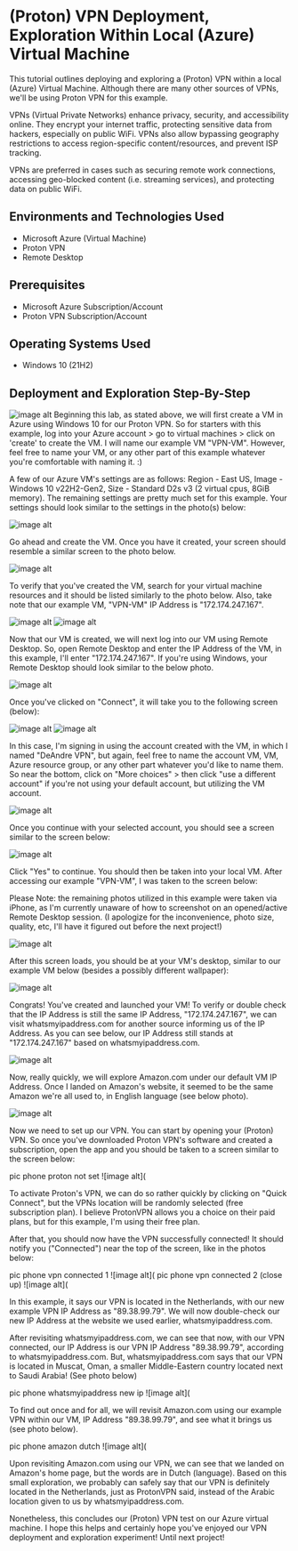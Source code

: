 <h1>(Proton) VPN Deployment, Exploration Within Local (Azure) Virtual Machine</h1>
This tutorial outlines deploying and exploring a (Proton) VPN within a local (Azure) Virtual Machine. Although there are many other sources of VPNs, we'll be using Proton VPN for this example. 

VPNs (Virtual Private Networks) enhance privacy, security, and accessibility online. They encrypt your internet traffic, protecting sensitive data from hackers, especially on public WiFi. VPNs also allow bypassing geography restrictions to access region-specific content/resources, and prevent ISP tracking.

VPNs are preferred in cases such as securing remote work connections, accessing geo-blocked content (i.e. streaming services), and protecting data on public WiFi.<br />

<h2>Environments and Technologies Used</h2>

- Microsoft Azure (Virtual Machine)
- Proton VPN
- Remote Desktop

<h2>Prerequisites</h2>

- Microsoft Azure Subscription/Account
- Proton VPN Subscription/Account

<h2>Operating Systems Used </h2>

- Windows 10 (21H2)


<h2>Deployment and Exploration Step-By-Step</h2>

<p>
</p>
<p>

![image alt](https://github.com/djl1024/test-pics/blob/7539a8178f8fcc4bcc13686c1ff5d7e5d4d3a175/Screenshot%202025-01-02%20075908.png)
      Beginning this lab, as stated above, we will first create a VM in Azure using Windows 10 for our Proton VPN. So for starters with this example, log into your Azure account > go to virtual machines > click on 'create' to create the VM. I will name our example VM "VPN-VM". However, feel free to name your VM, or any other part of this example whatever you're comfortable with naming it. :)
   
   A few of our Azure VM's settings are as follows: Region - East US, Image - Windows 10 v22H2-Gen2, Size - Standard D2s v3 (2 virtual cpus, 8GiB memory). The remaining settings are pretty much set for this example. Your settings should look similar to the settings in the photo(s) below:

   ![image alt](https://github.com/djl1024/test-pics/blob/7539a8178f8fcc4bcc13686c1ff5d7e5d4d3a175/Screenshot%202025-01-02%20082103.png)

   Go ahead and create the VM. Once you have it created, your screen should resemble a similar screen to the photo below. 

   ![image alt](https://github.com/djl1024/test-pics/blob/7539a8178f8fcc4bcc13686c1ff5d7e5d4d3a175/Screenshot%202025-01-02%20091639.png)

   To verify that you've created the VM, search for your virtual machine resources and it should be listed similarly to the photo below. Also, take note that our example VM, "VPN-VM" IP Address is "172.174.247.167".

   ![image alt](https://github.com/djl1024/test-pics/blob/7539a8178f8fcc4bcc13686c1ff5d7e5d4d3a175/Screenshot%202025-01-02%20091736.png)
   ![image alt](https://github.com/djl1024/test-pics/blob/7539a8178f8fcc4bcc13686c1ff5d7e5d4d3a175/Screenshot%202025-01-02%20094237.png)

   Now that our VM is created, we will next log into our VM using Remote Desktop. So, open Remote Desktop and enter the IP Address of the VM, in this example, I'll enter "172.174.247.167". If you're using Windows, your Remote Desktop should look similar to the below photo.

   ![image alt](https://github.com/djl1024/test-pics/blob/7539a8178f8fcc4bcc13686c1ff5d7e5d4d3a175/Screenshot%202025-01-02%20092250.png)

   Once you've clicked on "Connect", it will take you to the following screen (below):

   ![image alt](https://github.com/djl1024/test-pics/blob/7539a8178f8fcc4bcc13686c1ff5d7e5d4d3a175/Screenshot%202025-01-02%20092415.png)
   ![image alt](https://github.com/djl1024/test-pics/blob/7539a8178f8fcc4bcc13686c1ff5d7e5d4d3a175/Screenshot%202025-01-02%20092541.png)

   In this case, I'm signing in using the account created with the VM, in which I named "DeAndre VPN", but again, feel free to name the account VM, VM, Azure resource group, or any other part whatever you'd like to name them. So near the bottom, click on "More choices" > then click "use a different account" if you're not using your default account, but utilizing the VM account.

   ![image alt](https://github.com/djl1024/test-pics/blob/7539a8178f8fcc4bcc13686c1ff5d7e5d4d3a175/Screenshot%202025-01-02%20092830.png)

   Once you continue with your selected account, you should see a screen similar to the screen below:

   ![image alt](https://github.com/djl1024/test-pics/blob/7539a8178f8fcc4bcc13686c1ff5d7e5d4d3a175/Screenshot%202025-01-02%20092856.png)

   Click "Yes" to continue. You should then be taken into your local VM. After accessing our example "VPN-VM", I was taken to the screen below:

   Please Note: the remaining photos utilized in this example were taken via iPhone, as I'm currently unaware of how to screenshot on an opened/active Remote Desktop session. (I apologize for the inconvenience, photo size, quality, etc, I'll have it figured out before the next project!)

 ![image alt](https://github.com/djl1024/Test-pics/blob/fd45981fbd2aff59f9d3c2c3f081ef9a6ade96a6/imageedit_4_7135751449.jpg)

 After this screen loads, you should be at your VM's desktop, similar to our example VM below (besides a possibly different wallpaper):

 ![image alt](https://github.com/djl1024/Test-pics/blob/fd45981fbd2aff59f9d3c2c3f081ef9a6ade96a6/imageedit_6_4220527260.jpg)

   Congrats! You've created and launched your VM! To verify or double check that the IP Address is still the same IP Address, "172.174.247.167", we can visit whatsmyipaddress.com for another source informing us of the IP Address. As you can see below, our IP Address still stands at "172.174.247.167" based on whatsmyipaddress.com.

 ![image alt](https://github.com/djl1024/Test-pics/blob/fd45981fbd2aff59f9d3c2c3f081ef9a6ade96a6/imageedit_10_9158013445.jpg)

   Now, really quickly, we will explore Amazon.com under our default VM IP Address. Once I landed on Amazon's website, it seemed to be the same Amazon we're all used to, in English language (see below photo).

   ![image alt](https://github.com/djl1024/Test-pics/blob/fd45981fbd2aff59f9d3c2c3f081ef9a6ade96a6/imageedit_22_2139355270.jpg)
   
   Now we need to set up our VPN. You can start by opening your (Proton) VPN. So once you've downloaded Proton VPN's software and created a subscription, open the app and you should be taken to a screen similar to the screen below:

   pic phone proton not set ![image alt](

   To activate Proton's VPN, we can do so rather quickly by clicking on "Quick Connect", but the VPNs location will be randomly selected (free subscription plan). I believe ProtonVPN allows you a choice on their paid plans, but for this example, I'm using their free plan.

   After that, you should now have the VPN successfully connected! It should notify you ("Connected") near the top of the screen, like in the photos below:

   pic phone vpn connected 1 ![image alt](
   pic phone vpn connected 2 (close up) ![image alt](

In this example, it says our VPN is located in the Netherlands, with our new example VPN IP Address as "89.38.99.79". We will now double-check our new IP Address at the website we used earlier, whatsmyipaddress.com.

After revisiting whatsmyipaddress.com, we can see that now, with our VPN connected, our IP Address is our VPN IP Address "89.38.99.79", according to whatsmyipaddress.com. But, whatsmyipaddress.com says that our VPN is located in Muscat, Oman, a smaller Middle-Eastern country located next to Saudi Arabia! (See photo below)

pic phone whatsmyipaddress new ip ![image alt](

To find out once and for all, we will revisit Amazon.com using our example VPN within our VM, IP Address "89.38.99.79", and see what it brings us (see photo below).

pic phone amazon dutch ![image alt](

Upon revisiting Amazon.com using our VPN, we can see that we landed on Amazon's home page, but the words are in Dutch (language). Based on this small exploration, we probably can safely say that our VPN is definitely located in the Netherlands, just as ProtonVPN said, instead of the Arabic location given to us by whatsmyipaddress.com.

Nonetheless, this concludes our (Proton) VPN test on our Azure virtual machine. I hope this helps and certainly hope you've enjoyed our VPN deployment and exploration experiment! Until next project!
   
   
</p>
<br />
